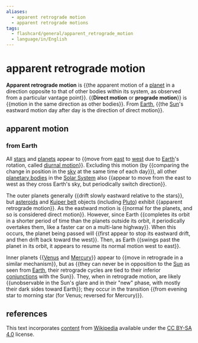 ```yaml
---
aliases:
  - apparent retrograde motion
  - apparent retrograde motions
tags:
  - flashcard/general/apparent_retrograde_motion
  - language/in/English
---
```


# apparent retrograde motion

__Apparent retrograde motion__ is {{the apparent motion of a [planet](planet.md) in a direction opposite to that of other bodies within its system, as observed from a particular vantage point}}. {{__Direct motion__ or __prograde motion__}} is {{motion in the same direction as other bodies}}. From [Earth](Earth.md), {{the [Sun](Sun.md)'s eastward motion day after day is the direction of direct motion}}. <!--SR:!2024-09-10,51,290!2024-09-13,53,310!2024-08-24,37,290!2024-09-16,55,310-->

## apparent motion

### from Earth

All [stars](star.md) and [planets](planet.md) appear to {{move from [east](east.md) to [west](west.md) due to [Earth](Earth.md)'s rotation, called [diurnal motion](diurnal%20motion.md)}}. Excluding this motion (by {{comparing the change in position in the [sky](sky.md) at the same time of each day}}), all other [planetary bodies](planetary-mass%20object.md) in the [Solar System](Solar%20System.md) also {{appear to move from the east to west as they cross Earth's sky, but periodically switch direction}}. <!--SR:!2024-08-31,41,290!2024-09-23,58,310!2024-08-25,35,270-->

The outer planets generally {{drift slowly eastward relative to the stars}}, but [asteroids](asteriod.md) and [Kuiper belt](Kuiper%20belt.md) objects (including [Pluto](Pluto.md)) exhibit {{apparent retrograde motion}}. As the eastward motion is {{normal for the planets, and so is considered direct motion}}. However, since Earth {{completes its orbit in a shorter period of time than the planets outside its orbit, it periodically overtakes them, like a faster car on a multi-lane highway}}. When this occurs, the planet being passed will {{first appear to stop its eastward drift, and then drift back toward the west}}. Then, as Earth {{swings past the planet in its orbit, it appears to resume its normal motion west to east}}. <!--SR:!2024-09-07,48,290!2024-09-05,46,290!2024-09-14,54,310!2024-08-29,42,290!2024-09-25,60,310!2024-11-06,86,290-->

Inner planets {{[Venus](Venus.md) and [Mercury](Mercury%20(planet).md)}} appear to {{move in retrograde in a similar mechanism}}, but as {{they can never be in opposition to the [Sun](Sun.md) as seen from [Earth](Earth.md), their retrograde cycles are tied to their inferior [conjunctions](conjunction%20(astronomy).md) with the Sun}}. They, when in retrograde motion, are likely {{unobservable in the Sun's glare and in their "new" phase, with mostly their dark sides toward Earth}}; they occur in the transition {{from evening star to morning star (for Venus; reversed for Mercury)}}. <!--SR:!2024-09-12,52,310!2024-09-03,44,290!2024-08-17,27,270!2024-08-19,32,290!2024-08-20,30,270-->

## references

This text incorporates [content](https://en.wikipedia.org/wiki/apparent_retrograde_motion) from [Wikipedia](Wikipedia.md) available under the [CC BY-SA 4.0](https://creativecommons.org/licenses/by-sa/4.0/) license.
